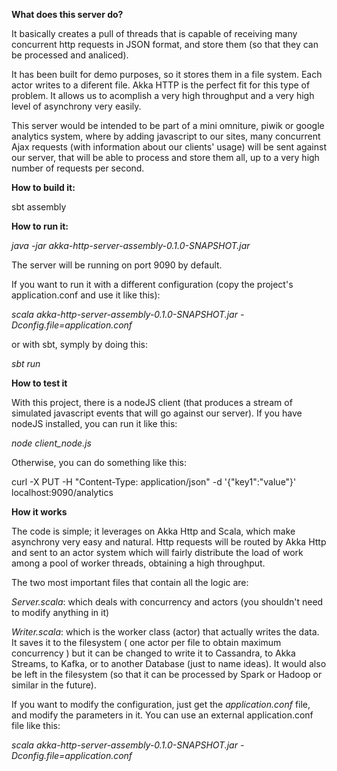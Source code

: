 **What does this server do?**

It basically creates a pull of threads that is capable of receiving many concurrent http requests in JSON format, and store them (so that they can be processed and analiced).

It has been built for demo purposes, so it stores them in a file system. Each actor writes to a diferent file.
Akka HTTP is the perfect fit for this type of problem. It allows us to acomplish a very high throughput and a very high level of asynchrony very easily.

This server would be intended to be part of a mini omniture, piwik or google analytics system, where by adding javascript to our sites, many concurrent Ajax requests (with information about our clients' usage) will be sent against our server, that will be able to process and store them all, up to a very high number of requests per second.


**How to build it:**

sbt assembly



**How to run it:**

*java -jar akka-http-server-assembly-0.1.0-SNAPSHOT.jar*

The server will be running on port 9090 by default.

If you want to run it with a different configuration (copy the project's application.conf and use it like this):

*scala akka-http-server-assembly-0.1.0-SNAPSHOT.jar -Dconfig.file=application.conf*

or with sbt, symply by doing this:

*sbt run*

**How to test it**

With this project, there is a nodeJS client (that produces a stream of simulated javascript events that will go against our server). If you have nodeJS installed, you can run it like this:

*node client_node.js*

Otherwise, you can do something like this: 

curl -X PUT -H "Content-Type: application/json" -d '{"key1":"value"}' localhost:9090/analytics

**How it works**

The code is simple; it leverages on Akka Http and Scala, which make asynchrony very easy and natural.
Http requests will be routed by Akka Http and sent to an actor system which will fairly distribute the load of work among a pool of worker threads, obtaining a high throughput.

The two most important files that contain all the logic are:

*Server.scala*: which deals with concurrency and actors (you shouldn't need to modify anything in it)

*Writer.scala*: which is the worker class (actor) that actually writes the data. It saves it to the filesystem ( one actor per file to obtain maximum concurrency ) but it can be changed to write it to Cassandra, to Akka Streams, to Kafka, or to another Database (just to name ideas). It would also be left in the filesystem (so that it can be processed by Spark or Hadoop or similar in the future).

If you want to modify the configuration, just get the *application.conf* file, and modify the parameters in it. You can use an external application.conf file like this:

*scala akka-http-server-assembly-0.1.0-SNAPSHOT.jar -Dconfig.file=application.conf*
